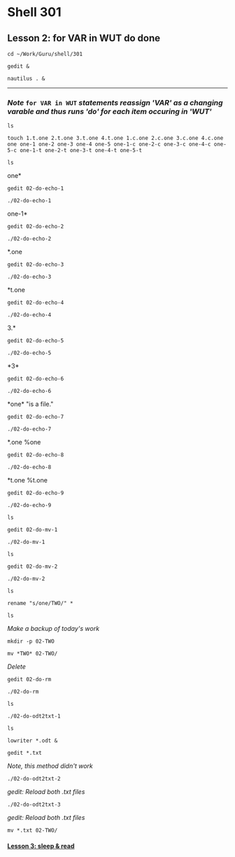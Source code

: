 # Shell 301
## Lesson 2: for VAR in WUT do done

`cd ~/Work/Guru/shell/301`

`gedit &`

`nautilus . &`
___

### *Note* `for VAR in WUT` *statements reassign 'VAR' as a changing varable and thus runs 'do' for each item occuring in 'WUT'*

`ls`

`touch 1.t.one 2.t.one 3.t.one 4.t.one 1.c.one 2.c.one 3.c.one 4.c.one one one-1 one-2 one-3 one-4 one-5 one-1-c one-2-c one-3-c one-4-c one-5-c one-1-t one-2-t one-3-t one-4-t one-5-t`

`ls`

one*

`gedit 02-do-echo-1`

`./02-do-echo-1`

one-1*

`gedit 02-do-echo-2`

`./02-do-echo-2`

*.one

`gedit 02-do-echo-3`

`./02-do-echo-3`

*t.one

`gedit 02-do-echo-4`

`./02-do-echo-4`

3.*

`gedit 02-do-echo-5`

`./02-do-echo-5`

\*3*

`gedit 02-do-echo-6`

`./02-do-echo-6`

\*one* "is a file."

`gedit 02-do-echo-7`

`./02-do-echo-7`

*.one %one

`gedit 02-do-echo-8`

`./02-do-echo-8`

*t.one %t.one

`gedit 02-do-echo-9`

`./02-do-echo-9`

`ls`

`gedit 02-do-mv-1`

`./02-do-mv-1`

`ls`

`gedit 02-do-mv-2`

`./02-do-mv-2`

`ls`

`rename "s/one/TWO/" *`

`ls`

*Make a backup of today's work*

`mkdir -p 02-TWO`

`mv *TWO* 02-TWO/`

*Delete*

`gedit 02-do-rm`

`./02-do-rm`

`ls`

`./02-do-odt2txt-1`

`ls`

`lowriter *.odt &`

`gedit *.txt`

*Note, this method didn't work*

`./02-do-odt2txt-2`

*gedit: Reload both .txt files*

`./02-do-odt2txt-3`

*gedit: Reload both .txt files*

`mv *.txt 02-TWO/`

#### [Lesson 3: sleep & read](https://github.com/inkVerb/guru/blob/master/301-shell/Lesson-03.md)
